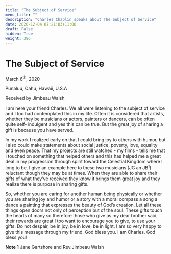 ```yaml
---
title: "The Subject of Service"
menu_title: ""
description: "Charles Chaplin speaks about The Subject of Service"
date: 2020-12-04 07:21:03+11:00
draft: False
hidden: True
weight: 386
---
```

# The Subject of Service

March 6<sup>th</sup>, 2020

Punaluu, Oahu, Hawaii, U.S.A

Received by Jimbeau Walsh



I am here your friend Charles. We all were listening to the subject of service and I too had contemplated this in my life. Often it is considered that artists, whether they be musicians or actors, painters or dancers, can be often quite self- indulgent and yes this can be true. But the great joy of sharing a gift is because you have served. 

In my work I realized early on that I could bring joy to others with humor, but I also could make statements about social justice, poverty, love, equality and even peace. That my projects are still watched - my films - tells me that I touched on something that helped others and this has helped me a great deal in my progression through spirit toward the Celestial Kingdom where I long to be. I give an example here to these two musicians (JG an JB<sup>1</sup>) reluctant though they may be at times. When they are able to share their gifts of what they’ve received they know it brings them great joy and they realize there is purpose in sharing gifts. 

So, whether you are caring for another human being physically or whether you are sharing joy and humor or a story with a moral compass a song a dance a painting that expresses the beauty of God’s creation. Let all these things open doors not only of perception but of the soul. These gifts touch the hearts of many so therefore those who give as my dear brother said, their rewards are great I too want to encourage you to give, to use your gifts. Do not despair, be in joy, be in love, be in light. I am so very happy to give this message through my friend. God bless you. I am Charles. God bless you!


**Note 1** Jane Gartshore and Rev.Jimbeau Walsh